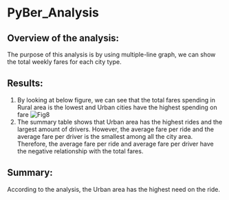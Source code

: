 # PyBer_Analysis
## Overview of the analysis:
The purpose of this analysis is by using multiple-line graph, we can show the total weekly fares for each city type.
## Results:
1. By looking at below figure, we can see that the total fares spending in Rural area is the lowest and Urban cities have the highest spending on fare
![Fig8](https://user-images.githubusercontent.com/19679507/113095675-b90b7080-91a8-11eb-8e17-63ba27987a83.png)
2. The summary table shows that Urban area has the highest rides and the largest amount of drivers. However, the average fare per ride and the average fare per driver is the smallest among all the city area. Therefore, the average fare per ride and average fare per driver have the negative relationship with the total fares.
## Summary:
According to the analysis, the Urban area has the highest need on the ride.

